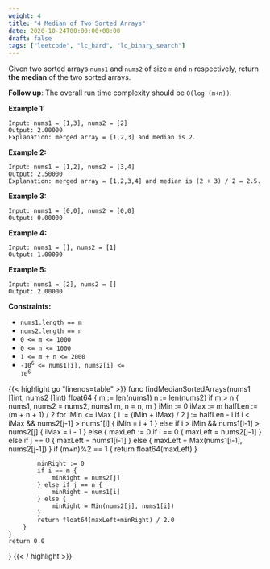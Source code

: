 ```yaml
---
weight: 4
title: "4 Median of Two Sorted Arrays"
date: 2020-10-24T00:00:00+08:00
draft: false
tags: ["leetcode", "lc_hard", "lc_binary_search"]
---
```


Given two sorted arrays `nums1` and `nums2` of size `m` and `n` respectively, return **the median** of the two sorted arrays.

**Follow up**: The overall run time complexity should be `O(log (m+n))`.

**Example 1:**
```
Input: nums1 = [1,3], nums2 = [2]
Output: 2.00000
Explanation: merged array = [1,2,3] and median is 2.
```

**Example 2:**
```
Input: nums1 = [1,2], nums2 = [3,4]
Output: 2.50000
Explanation: merged array = [1,2,3,4] and median is (2 + 3) / 2 = 2.5.
```

**Example 3:**
```
Input: nums1 = [0,0], nums2 = [0,0]
Output: 0.00000
```

**Example 4:**
```
Input: nums1 = [], nums2 = [1]
Output: 1.00000
```

**Example 5:**
```
Input: nums1 = [2], nums2 = []
Output: 2.00000
```

**Constraints:**

- `nums1.length == m`
- `nums2.length == n`
- `0 <= m <= 1000`
- `0 <= n <= 1000`
- `1 <= m + n <= 2000`
- <code>-10<sup>6</sup> <= nums1[i], nums2[i] <= 10<sup>6</sup></code>

<div class="tabs"></div>
<div class="tab-content">
<div id="golang" class="lang">
{{< highlight go "linenos=table" >}}
func findMedianSortedArrays(nums1 []int, nums2 []int) float64 {
    m := len(nums1)
    n := len(nums2)
    if m > n {
        nums1, nums2 = nums2, nums1
        m, n = n, m
    }
    iMin := 0
    iMax := m
    halfLen := (m + n + 1) / 2
    for iMin <= iMax {
        i := (iMin + iMax) / 2
        j := halfLen - i
        if i < iMax && nums2[j-1] > nums1[i] {
            iMin = i + 1
        } else if i > iMin && nums1[i-1] > nums2[j] {
            iMax = i - 1
        } else {
            maxLeft := 0
            if i == 0 {
                maxLeft = nums2[j-1]
            } else if j == 0 {
                maxLeft = nums1[i-1]
            } else {
                maxLeft = Max(nums1[i-1], nums2[j-1])
            }
            if (m+n)%2 == 1 {
                return float64(maxLeft)
            }

            minRight := 0
            if i == m {
                minRight = nums2[j]
            } else if j == n {
                minRight = nums1[i]
            } else {
                minRight = Min(nums2[j], nums1[i])
            }
            return float64(maxLeft+minRight) / 2.0
        }
    }
    return 0.0
}
{{< / highlight >}}
</div>
</div>
